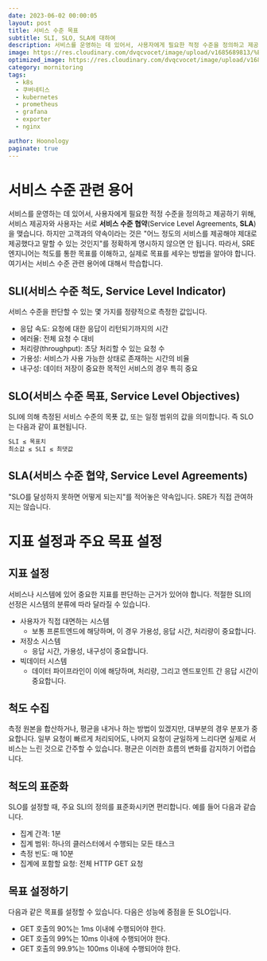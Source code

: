 ```yaml
---
date: 2023-06-02 00:00:05
layout: post
title: 서비스 수준 목표
subtitle: SLI, SLO, SLA에 대하여
description: 서비스를 운영하는 데 있어서, 사용자에게 필요한 적정 수준을 정의하고 제공하기 위해, 서비스 제공자와 사용자는 서로 서비스 수준 협약(Service Level Agreements, SLA)을 맺습니다.
image: https://res.cloudinary.com/dvqcvocet/image/upload/v1685689813/%E1%84%91%E1%85%B3%E1%84%85%E1%85%A9%E1%84%86%E1%85%A6%E1%84%90%E1%85%A6%E1%84%8B%E1%85%AE%E1%84%89%E1%85%B3_zt9ivp.png
optimized_image: https://res.cloudinary.com/dvqcvocet/image/upload/v1685689813/%E1%84%91%E1%85%B3%E1%84%85%E1%85%A9%E1%84%86%E1%85%A6%E1%84%90%E1%85%A6%E1%84%8B%E1%85%AE%E1%84%89%E1%85%B3_zt9ivp.png
category: mornitoring
tags:  
  - k8s
  - 쿠버네티스
  - kubernetes
  - prometheus
  - grafana
  - exporter
  - nginx

author: Hoonology
paginate: true
---
```

# 서비스 수준 관련 용어

서비스를 운영하는 데 있어서, 사용자에게 필요한 적정 수준을 정의하고 제공하기 위해, 서비스 제공자와 사용자는 서로 **서비스 수준 협약**(Service Level Agreements, **SLA**)을 맺습니다. 하지만 고객과의 약속이라는 것은 "어느 정도의 서비스를 제공해야 제대로 제공했다고 말할 수 있는 것인지"를 정확하게 명시하지 않으면 안 됩니다. 따라서, SRE 엔지니어는 척도를 통한 목표를 이해하고, 실제로 목표를 세우는 방법을 알아야 합니다. 여기서는 서비스 수준 관련 용어에 대해서 학습합니다.

## SLI(서비스 수준 척도, Service Level Indicator)
서비스 수준을 판단할 수 있는 몇 가지를 정량적으로 측정한 값입니다.
- 응답 속도: 요청에 대한 응답이 리턴되기까지의 시간
- 에러율: 전체 요청 수 대비
- 처리량(throughput): 초당 처리할 수 있는 요청 수
- 가용성: 서비스가 사용 가능한 상태로 존재하는 시간의 비율
- 내구성: 데이터 저장이 중요한 목적인 서비스의 경우 특히 중요

## SLO(서비스 수준 목표, Service Level Objectives)
SLI에 의해 측정된 서비스 수준의 목푯 값, 또는 일정 범위의 값을 의미합니다. 즉 SLO는 다음과 같이 표현됩니다.

```bash
SLI ≤ 목표치
최소값 ≤ SLI ≤ 최댓값
```



## SLA(서비스 수준 협약, Service Level Agreements)
"SLO를 달성하지 못하면 어떻게 되는지"를 적어놓은 약속입니다. SRE가 직접 관여하지는 않습니다.


# 지표 설정과 주요 목표 설정 

## 지표 설정
서비스나 시스템에 있어 중요한 지표를 판단하는 근거가 있어야 합니다. 적절한 SLI의 선정은 시스템의 분류에 따라 달라질 수 있습니다.

- 사용자가 직접 대면하는 시스템
  - 보통 프론트엔드에 해당하며, 이 경우 가용성, 응답 시간, 처리량이 중요합니다.
- 저장소 시스템
  - 응답 시간, 가용성, 내구성이 중요합니다.
- 빅데이터 시스템
  - 데이터 파이프라인이 이에 해당하며, 처리량, 그리고 엔드포인트 간 응답 시간이 중요합니다.

## 척도 수집
측정 원본을 합산하거나, 평균을 내거나 하는 방법이 있겠지만, 대부분의 경우 분포가 중요합니다. 일부 요청이 빠르게 처리되어도, 나머지 요청이 균일하게 느리다면 실제로 서비스는 느린 것으로 간주할 수 있습니다. 평균은 이러한 흐름의 변화를 감지하기 어렵습니다.

## 척도의 표준화
SLO를 설정할 때, 주요 SLI의 정의를 표준화시키면 편리합니다. 예를 들어 다음과 같습니다.

- 집계 간격: 1분
- 집계 범위: 하나의 클러스터에서 수행되는 모든 태스크
- 측정 빈도: 매 10분
- 집계에 포함할 요청: 전체 HTTP GET 요청

## 목표 설정하기
다음과 같은 목표를 설정할 수 있습니다. 다음은 성능에 중점을 둔 SLO입니다.

- GET 호출의 90%는 1ms 이내에 수행되어야 한다.
- GET 호출의 99%는 10ms 이내에 수행되어야 한다.
- GET 호출의 99.9%는 100ms 이내에 수행되어야 한다.
